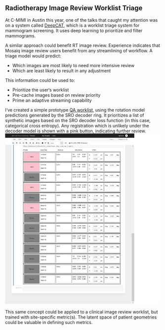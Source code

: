 
Radiotherapy Image Review Worklist Triage
--------------
At C-MIMI in Austin this year, one of the talks that caught my attention was on a system called [DeepCAT](https://cdn.ymaws.com/siim.org/resource/resmgr/mimi19/oral2/DeepCAT_Yi.pdf), which is a worklist triage system for mammogram screening.
 It uses deep learning to prioritize and filter mammograms.

A similar approach could benefit RT image review. 
Experience indicates that Mosaiq image review users benefit from any streamlining of workflow. 
A triage model would predict:
- Which images are most likely to need more intensive review
- Which are least likely to result in any adjustment

This information could be used to:
- Prioritize the user‘s worklist
- Pre-cache images based on review priority
- Prime an adaptive streaming capability

I‘ve created a simple prototype [QA worklist](https://notebooks.azure.com/dg1an3/projects/worklisttriagemodel), using the rotation model predictions generated by the SRO decoder ring. It prioritizes a list of synthetic images based on the SRO decoder loss function (in this case, categorical cross entropy).  Any registration which is unlikely under the decoder model is shown with a pink button, indicating further review.
![worklist notebook](worklist.png)

This same concept could be applied to a clinical image review worklist, but trained with site-specific metric(s). 
The latent space of patient geometries could be valuable in defining such metrics.
